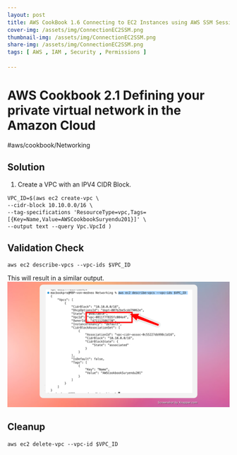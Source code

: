 ```yaml
---
layout: post
title: AWS CookBook 1.6 Connecting to EC2 Instances using AWS SSM Session Manager
cover-img: /assets/img/ConnectionEC2SSM.png
thumbnail-img: /assets/img/ConnectionEC2SSM.png
share-img: /assets/img/ConnectionEC2SSM.png
tags: [ AWS , IAM , Security , Permissions ]

---
```

# AWS Cookbook 2.1 Defining your private virtual network in the Amazon Cloud
#aws/cookbook/Networking
## Solution
1. Create a VPC with an IPV4 CIDR Block.
```shell
VPC_ID=$(aws ec2 create-vpc \
--cidr-block 10.10.0.0/16 \
--tag-specifications 'ResourceType=vpc,Tags=[{Key=Name,Value=AWSCookbookSuryendu201}]' \
--output text --query Vpc.VpcId )

```
## Validation Check
```
aws ec2 describe-vpcs --vpc-ids $VPC_ID
```

This will result in a similar output.
![](/assets/img/AWSVPC.png)

## Cleanup
```
aws ec2 delete-vpc --vpc-id $VPC_ID

```